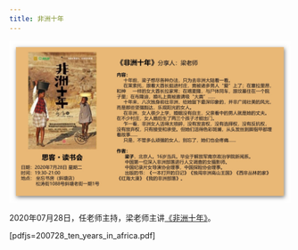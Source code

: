 ```yaml
---
title: 非洲十年
---
```


![Poster](./poster.jpg)

2020年07月28日，任老师主持，梁老师主讲[《非洲十年》](https://book.douban.com/subject/11589942/)。

[pdfjs=200728_ten_years_in_africa.pdf]
